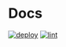 # Docs

[![deploy](https://github.com/conformist-mw/docs/actions/workflows/deploy.yml/badge.svg)](https://github.com/conformist-mw/docs/actions/workflows/deploy.yml)
[![lint](https://github.com/conformist-mw/docs/actions/workflows/lint.yml/badge.svg)](https://github.com/conformist-mw/docs/actions/workflows/lint.yml)

